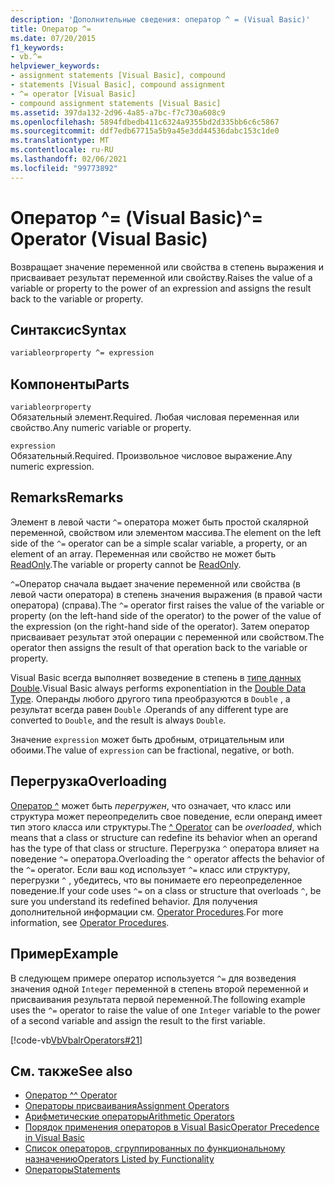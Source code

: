 ```yaml
---
description: 'Дополнительные сведения: оператор ^ = (Visual Basic)'
title: Оператор ^=
ms.date: 07/20/2015
f1_keywords:
- vb.^=
helpviewer_keywords:
- assignment statements [Visual Basic], compound
- statements [Visual Basic], compound assignment
- ^= operator [Visual Basic]
- compound assignment statements [Visual Basic]
ms.assetid: 397da132-2d96-4a85-a7bc-f7c730a608c9
ms.openlocfilehash: 5894fdbedb411c6324a9355bd2d335bb6c6c5867
ms.sourcegitcommit: ddf7edb67715a5b9a45e3dd44536dabc153c1de0
ms.translationtype: MT
ms.contentlocale: ru-RU
ms.lasthandoff: 02/06/2021
ms.locfileid: "99773892"
---
```

# <a name="-operator-visual-basic"></a><span data-ttu-id="22141-103">Оператор ^= (Visual Basic)</span><span class="sxs-lookup"><span data-stu-id="22141-103">^= Operator (Visual Basic)</span></span>

<span data-ttu-id="22141-104">Возвращает значение переменной или свойства в степень выражения и присваивает результат переменной или свойству.</span><span class="sxs-lookup"><span data-stu-id="22141-104">Raises the value of a variable or property to the power of an expression and assigns the result back to the variable or property.</span></span>  
  
## <a name="syntax"></a><span data-ttu-id="22141-105">Синтаксис</span><span class="sxs-lookup"><span data-stu-id="22141-105">Syntax</span></span>  
  
```vb  
variableorproperty ^= expression  
```  
  
## <a name="parts"></a><span data-ttu-id="22141-106">Компоненты</span><span class="sxs-lookup"><span data-stu-id="22141-106">Parts</span></span>  

 `variableorproperty`  
 <span data-ttu-id="22141-107">Обязательный элемент.</span><span class="sxs-lookup"><span data-stu-id="22141-107">Required.</span></span> <span data-ttu-id="22141-108">Любая числовая переменная или свойство.</span><span class="sxs-lookup"><span data-stu-id="22141-108">Any numeric variable or property.</span></span>  
  
 `expression`  
 <span data-ttu-id="22141-109">Обязательный.</span><span class="sxs-lookup"><span data-stu-id="22141-109">Required.</span></span> <span data-ttu-id="22141-110">Произвольное числовое выражение.</span><span class="sxs-lookup"><span data-stu-id="22141-110">Any numeric expression.</span></span>  
  
## <a name="remarks"></a><span data-ttu-id="22141-111">Remarks</span><span class="sxs-lookup"><span data-stu-id="22141-111">Remarks</span></span>  

 <span data-ttu-id="22141-112">Элемент в левой части `^=` оператора может быть простой скалярной переменной, свойством или элементом массива.</span><span class="sxs-lookup"><span data-stu-id="22141-112">The element on the left side of the `^=` operator can be a simple scalar variable, a property, or an element of an array.</span></span> <span data-ttu-id="22141-113">Переменная или свойство не может быть [ReadOnly](../modifiers/readonly.md).</span><span class="sxs-lookup"><span data-stu-id="22141-113">The variable or property cannot be [ReadOnly](../modifiers/readonly.md).</span></span>  
  
 <span data-ttu-id="22141-114">`^=`Оператор сначала выдает значение переменной или свойства (в левой части оператора) в степень значения выражения (в правой части оператора) (справа).</span><span class="sxs-lookup"><span data-stu-id="22141-114">The `^=` operator first raises the value of the variable or property (on the left-hand side of the operator) to the power of the value of the expression (on the right-hand side of the operator).</span></span> <span data-ttu-id="22141-115">Затем оператор присваивает результат этой операции с переменной или свойством.</span><span class="sxs-lookup"><span data-stu-id="22141-115">The operator then assigns the result of that operation back to the variable or property.</span></span>  
  
 <span data-ttu-id="22141-116">Visual Basic всегда выполняет возведение в степень в [типе данных Double](../data-types/double-data-type.md).</span><span class="sxs-lookup"><span data-stu-id="22141-116">Visual Basic always performs exponentiation in the [Double Data Type](../data-types/double-data-type.md).</span></span> <span data-ttu-id="22141-117">Операнды любого другого типа преобразуются в `Double` , а результат всегда равен `Double` .</span><span class="sxs-lookup"><span data-stu-id="22141-117">Operands of any different type are converted to `Double`, and the result is always `Double`.</span></span>  
  
 <span data-ttu-id="22141-118">Значение `expression` может быть дробным, отрицательным или обоими.</span><span class="sxs-lookup"><span data-stu-id="22141-118">The value of `expression` can be fractional, negative, or both.</span></span>  
  
## <a name="overloading"></a><span data-ttu-id="22141-119">Перегрузка</span><span class="sxs-lookup"><span data-stu-id="22141-119">Overloading</span></span>  

 <span data-ttu-id="22141-120">[Оператор ^](exponentiation-operator.md) может быть *перегружен*, что означает, что класс или структура может переопределить свое поведение, если операнд имеет тип этого класса или структуры.</span><span class="sxs-lookup"><span data-stu-id="22141-120">The [^ Operator](exponentiation-operator.md) can be *overloaded*, which means that a class or structure can redefine its behavior when an operand has the type of that class or structure.</span></span> <span data-ttu-id="22141-121">Перегрузка `^` оператора влияет на поведение `^=` оператора.</span><span class="sxs-lookup"><span data-stu-id="22141-121">Overloading the `^` operator affects the behavior of the `^=` operator.</span></span> <span data-ttu-id="22141-122">Если ваш код использует `^=` класс или структуру, перегрузки `^` , убедитесь, что вы понимаете его переопределенное поведение.</span><span class="sxs-lookup"><span data-stu-id="22141-122">If your code uses `^=` on a class or structure that overloads `^`, be sure you understand its redefined behavior.</span></span> <span data-ttu-id="22141-123">Для получения дополнительной информации см. [Operator Procedures](../../programming-guide/language-features/procedures/operator-procedures.md).</span><span class="sxs-lookup"><span data-stu-id="22141-123">For more information, see [Operator Procedures](../../programming-guide/language-features/procedures/operator-procedures.md).</span></span>  
  
## <a name="example"></a><span data-ttu-id="22141-124">Пример</span><span class="sxs-lookup"><span data-stu-id="22141-124">Example</span></span>  

 <span data-ttu-id="22141-125">В следующем примере оператор используется `^=` для возведения значения одной `Integer` переменной в степень второй переменной и присваивания результата первой переменной.</span><span class="sxs-lookup"><span data-stu-id="22141-125">The following example uses the `^=` operator to raise the value of one `Integer` variable to the power of a second variable and assign the result to the first variable.</span></span>  
  
 [!code-vb[VbVbalrOperators#21](~/samples/snippets/visualbasic/VS_Snippets_VBCSharp/VbVbalrOperators/VB/Class1.vb#21)]  
  
## <a name="see-also"></a><span data-ttu-id="22141-126">См. также</span><span class="sxs-lookup"><span data-stu-id="22141-126">See also</span></span>

- [<span data-ttu-id="22141-127">Оператор ^</span><span class="sxs-lookup"><span data-stu-id="22141-127">^ Operator</span></span>](exponentiation-operator.md)
- [<span data-ttu-id="22141-128">Операторы присваивания</span><span class="sxs-lookup"><span data-stu-id="22141-128">Assignment Operators</span></span>](assignment-operators.md)
- [<span data-ttu-id="22141-129">Арифметические операторы</span><span class="sxs-lookup"><span data-stu-id="22141-129">Arithmetic Operators</span></span>](arithmetic-operators.md)
- [<span data-ttu-id="22141-130">Порядок применения операторов в Visual Basic</span><span class="sxs-lookup"><span data-stu-id="22141-130">Operator Precedence in Visual Basic</span></span>](operator-precedence.md)
- [<span data-ttu-id="22141-131">Список операторов, сгруппированных по функциональному назначению</span><span class="sxs-lookup"><span data-stu-id="22141-131">Operators Listed by Functionality</span></span>](operators-listed-by-functionality.md)
- [<span data-ttu-id="22141-132">Операторы</span><span class="sxs-lookup"><span data-stu-id="22141-132">Statements</span></span>](../../programming-guide/language-features/statements.md)
